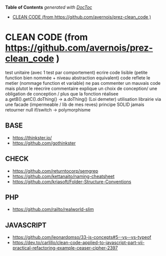 <!-- START doctoc generated TOC please keep comment here to allow auto update -->
<!-- DON'T EDIT THIS SECTION, INSTEAD RE-RUN doctoc TO UPDATE -->
**Table of Contents**  *generated with [DocToc](https://github.com/thlorenz/doctoc)*

- [CLEAN CODE (from https://github.com/avernois/prez-clean_code )](#clean-code-from-httpsgithubcomavernoisprez-clean_code-)

<!-- END doctoc generated TOC please keep comment here to allow auto update -->

# CLEAN CODE (from https://github.com/avernois/prez-clean_code )

test unitaire (avec 1 test par comportement)
ecrire code lisible (petite function bien nommée + niveau abstraction equivalent)
code reflete le metier (nommage function et variable)
ne pas commenter un mauvais code mais plutot le réecrire
commentaire explique un choix de conception/ une obligation de conception / plus que la fonction réalisee
a.getB().getC().doThing() -> a.doThing()  (Loi demeter)
utilisation librairie via une facade (impermeable / lib de mes reves)
principe SOLID
jamais retourner null
if/switch -> polymorphisme


## BASE
- https://thinkster.io/
- https://github.com/gothinkster

## CHECK
- https://github.com/returntocorp/semgrep
- https://github.com/kettanaito/naming-cheatsheet
- https://github.com/kriasoft/Folder-Structure-Conventions

## PHP
- https://github.com/railto/realworld-slim

## JAVASCRIPT
- https://github.com/leonardomso/33-js-concepts#5--vs--vs-typeof
- https://dev.to/carlillo/clean-code-applied-to-javascript-part-vii-practical-refactoring-example-ceaser-cipher-2397